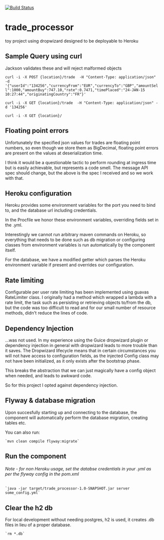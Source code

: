 [![Build Status](https://travis-ci.org/samjamesobrien/trade_processor.svg)](https://travis-ci.org/samjamesobrien/trade_processor)

# trade_processor
toy project using dropwizard designed to be deployable to Heroku


Sample Query using curl
-----------------------

Jackson validates these and will reject malformed objects

`curl -i -X POST {location}/trade  -H "Content-Type: application/json" -d '{"userId":"134256","currencyFrom":"EUR","currencyTo":"GBP","amountSell":1000,"amountBuy":747.10,"rate":0.7471,"timePlaced":"24-JAN-15 10:27:44","originatingCountry":"FR"}'`

`curl -i -X GET {location}/trade  -H "Content-Type: application/json" -d '134256'`

`curl -i -X GET {location}/`


Floating point errors
---------------------

Unfortunately the specified json values for trades are floating point numbers, so even though we store them as BigDecimal,
floating point errors are present on the values at deserialization time.

I think it would be a questionable tactic to perform rounding at ingress time but is easily achievable,
but represents a code smell. The message API spec should change, but the above is the spec I received and so we work with that.


Heroku configuration
--------------------

Heroku provides some environment variables for the port you need to bind to, and the database url including credentials.

In the Procfile we honor these environment variables, overriding fields set in the .yml.

Interestingly we cannot run arbitrary maven commands on Heroku, so everything that needs to be done such as db migration
 or configuring classes from environment variables is run automatically by the component itself.

For the database, we have a modified getter which parses the Heroku environment variable if present and overrides our configuration.


Rate limiting
-------------

Configurable per user rate limiting has been implemented using guavas RateLimiter class. I originally had a method which
wrapped a lambda with a rate limit, the task such as persisting or retrieving objects to/from the db,
but the code was too difficult to read and for our small number of resource methods, didn't reduce the lines of code.


Dependency Injection
--------------------

...was not used. In my experience using the Guice dropwizard plugin or dependency injection in general with dropwizard leads
to more trouble than it saves. The Dropwizard lifecycle means that in certain circumstances you will not have access to
configuration fields, as the injected Config class may not have been initialized, as it only exists after the bootstrap phase.

This breaks the abstraction that we can just magically have a config object when needed, and leads to awkward code.

So for this project I opted against dependency injection.


Flyway & database migration
---------------------------

Upon succesfully starting up and connecting to the database, the component will automatically perform the database migration, creating tables etc.

You can also run:

    `mvn clean compile flyway:migrate`


Run the component
-----------------

###### Note - for non Heroku usage, set the databse credentials in your .yml as per the flyway config in the pom.xml

    `java -jar target/trade_processor-1.0-SNAPSHOT.jar server some_config.yml`


Clear the h2 db
---------------

For local development without needing postgres, h2 is used, it creates .db files in lieu of a proper database.

    `rm *.db`
